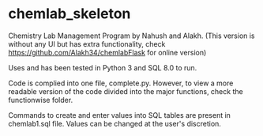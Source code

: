 # chemlab_skeleton
Chemistry Lab Management Program by Nahush and Alakh. (This version is without any UI but has extra functionality, check https://github.com/Alakh34/chemlabFlask for online version)

Uses and has been tested in Python 3 and SQL 8.0 to run.

Code is complied into one file, complete.py. However, to view a more readable version of the code divided into the major functions, check the functionwise folder. 

Commands to create and enter values into SQL tables are present in chemlab1.sql file. Values can be changed at the user's discretion.


